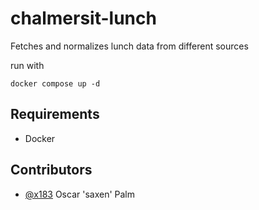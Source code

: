 # chalmersit-lunch
Fetches and normalizes lunch data from different sources

run with

```
docker compose up -d
```

## Requirements
 - Docker

## Contributors

- [@x183](https://github.com/x183/) Oscar 'saxen' Palm
